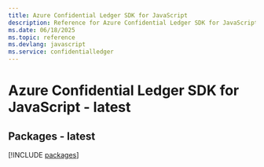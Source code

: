 ```yaml
---
title: Azure Confidential Ledger SDK for JavaScript
description: Reference for Azure Confidential Ledger SDK for JavaScript
ms.date: 06/18/2025
ms.topic: reference
ms.devlang: javascript
ms.service: confidentialledger
---
```

# Azure Confidential Ledger SDK for JavaScript - latest
## Packages - latest
[!INCLUDE [packages](confidential-ledger-index.md)]